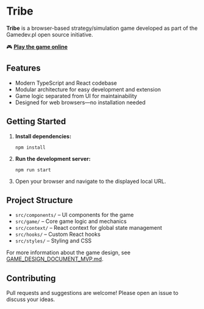# Tribe

**Tribe** is a browser-based strategy/simulation game developed as part of the Gamedev.pl open source initiative.

🎮 **[Play the game online](https://www.gamedev.pl/games/tribe/)**

## Features

- Modern TypeScript and React codebase
- Modular architecture for easy development and extension
- Game logic separated from UI for maintainability
- Designed for web browsers—no installation needed

## Getting Started

1. **Install dependencies:**
   ```
   npm install
   ```
2. **Run the development server:**
   ```
   npm run start
   ```
3. Open your browser and navigate to the displayed local URL.

## Project Structure

- `src/components/` – UI components for the game
- `src/game/` – Core game logic and mechanics
- `src/context/` – React context for global state management
- `src/hooks/` – Custom React hooks
- `src/styles/` – Styling and CSS

For more information about the game design, see [GAME_DESIGN_DOCUMENT_MVP.md](GAME_DESIGN_DOCUMENT_MVP.md).

## Contributing

Pull requests and suggestions are welcome! Please open an issue to discuss your ideas.
